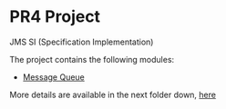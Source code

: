 # PR4 Project
JMS SI (Specification Implementation)

The project contains the following modules:

- [Message Queue](mq)

More details are available in the next folder down, [here](mq/)

